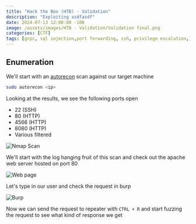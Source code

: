 ```yaml
--- 
title: "Hack the Box (HTB) - Validation"
description: "Exploiting asdfasdf"
date: 2024-07-13 12:00:00 -100
image: /assets/images/HTB - Validation/Validation final.png
categories: [CTF]
tags: [grpc, sql injection,port forwarding, ssh, privilege escalation,]    # TAG names should always be lowercase
---
```


## Enumeration

We'll start with an [autorecon](https://github.com/Tib3rius/AutoRecon) scan against our target machine

```bash
sudo autorecon <ip>
```

Looking at the results, we see the following ports open

- 22 (SSH)
- 80 (HTTP)
- 4566 (HTTP)
- 8080 (HTTP)
- Various filtered 

![Nmap Scan](/assets/images/HTB%20-%20Validation/Nmap%20scan_validated.png)

We'll start with the log hanging fruit of this scan and check out the apache web server hosted on port 80

![Web page](/assets/images/HTB%20-%20Validation/Web%20page.png)

Let's type in our user and check the request in burp

![Burp](/assets/images/HTB%20-%20Validation/inital%20Burp.png)

Now we can send the request to repeater with `CTRL + R` and start fuzzing the request to see what kind of response we get
